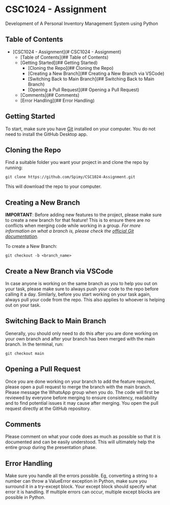# CSC1024 - Assignment
Development of A Personal Inventory Management System using Python

## Table of Contents
- [CSC1024 - Assignment](# CSC1024 - Assignment)
  - [Table of Contents](## Table of Contents)
  - [Getting Started](## Getting Started)
    - [Cloning the Repo](## Cloning the Repo)
    - [Creating a New Branch](## Creating a New Branch via VSCode)
    - [Switching Back to Main Branch](## Switching Back to Main Branch)
    - [Opening a Pull Request](## Opening a Pull Request)
  - [Comments](## Comments)
  - [Error Handling](## Error Handling)

## Getting Started
To start, make sure you have [Git](https://git-scm.com/) installed on your computer. You do not need to install the GitHub Desktop app.

## Cloning the Repo
Find a suitable folder you want your project in and clone the repo by running: 
```
git clone https://github.com/Spimy/CSC1024-Assignment.git
```
This will download the repo to your computer.

## Creating a New Branch
**IMPORTANT**: Before adding new features to the project, please make sure to create a new branch for that feature! This is to ensure there are no conflicts when merging code while working in a group.
*For more information on what a branch is, please check the [official Git documentation](https://git-scm.com/docs/user-manual#what-is-a-branch).*

To create a New Branch: 
```
git checkout -b <branch_name>
```

## Create a New Branch via VSCode
In case anyone is working on the same branch as you to help you out on your task, please make sure to always push your code to the repo before calling it a day. Similarly, before you start working on your task again, always pull your code from the repo. This also applies to whoever is helping out on your task.

## Switching Back to Main Branch
Generally, you should only need to do this after you are done working on your own branch and after your branch has been merged with the main branch.
In the terminal, run:
```
git checkout main
```

## Opening a Pull Request
Once you are done working on your branch to add the feature required, please open a pull request to merge the branch with the main branch. Please message the WhatsApp group when you do. The code will first be reviewed by everyone before merging to ensure consistency, readability and to find potential issues it may cause after merging.
You open the pull request directly at the GitHub repository.

## Comments
Please comment on what your code does as much as possible so that it is documented and can be easily understood. This will ultimately help the entire group during the presentation phase.

## Error Handling
Make sure you handle all the errors possible. Eg, converting a string to a number can throw a ValueError exception in Python, make sure you surround it in a try-except block.
Your except block should specify what error it is handling. If multiple errors can occur, multiple except blocks are possible in Python.
